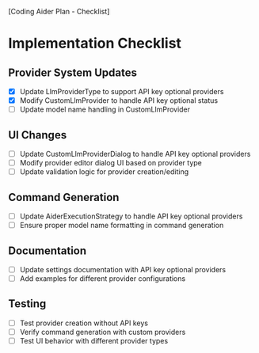 [Coding Aider Plan - Checklist]

# Implementation Checklist

## Provider System Updates
- [x] Update LlmProviderType to support API key optional providers
- [x] Modify CustomLlmProvider to handle API key optional status
- [ ] Update model name handling in CustomLlmProvider

## UI Changes
- [ ] Update CustomLlmProviderDialog to handle API key optional providers
- [ ] Modify provider editor dialog UI based on provider type
- [ ] Update validation logic for provider creation/editing

## Command Generation
- [ ] Update AiderExecutionStrategy to handle API key optional providers
- [ ] Ensure proper model name formatting in command generation

## Documentation
- [ ] Update settings documentation with API key optional providers
- [ ] Add examples for different provider configurations

## Testing
- [ ] Test provider creation without API keys
- [ ] Verify command generation with custom providers
- [ ] Test UI behavior with different provider types
